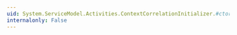 ```yaml
---
uid: System.ServiceModel.Activities.ContextCorrelationInitializer.#ctor
internalonly: False
---
```

